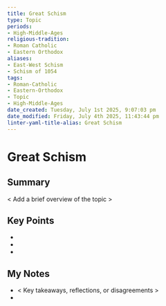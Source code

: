 ```yaml
---
title: Great Schism
type: Topic
periods:
- High-Middle-Ages
religious-tradition:
- Roman Catholic
- Eastern Orthodox
aliases:
- East-West Schism
- Schism of 1054
tags:
- Roman-Catholic
- Eastern-Orthodox
- Topic
- High-Middle-Ages
date_created: Tuesday, July 1st 2025, 9:07:03 pm
date_modified: Friday, July 4th 2025, 11:43:44 pm
linter-yaml-title-alias: Great Schism
---
```


# Great Schism

## Summary
< Add a brief overview of the topic >

## Key Points
- 
- 
- 

## My Notes
- < Key takeaways, reflections, or disagreements >
- 